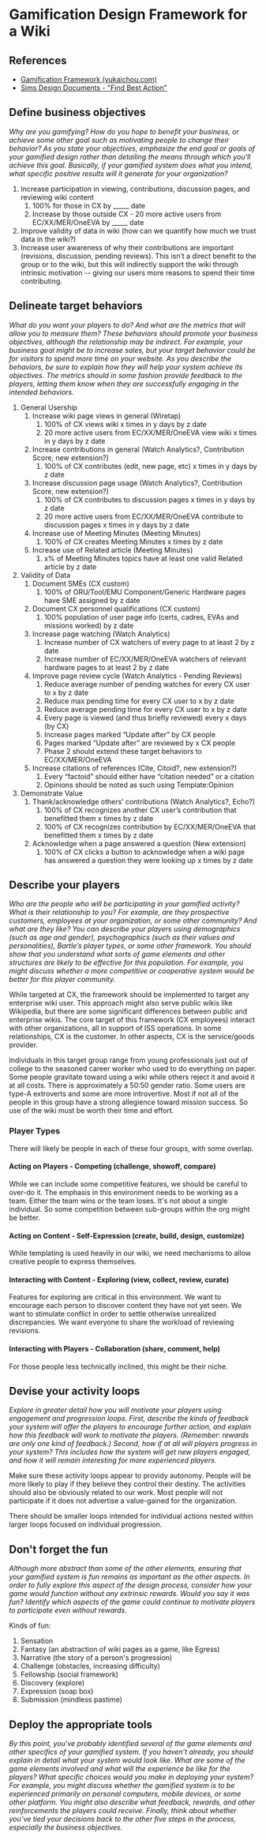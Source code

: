 # Gamification Design Framework for a Wiki

## References
* [Gamification Framework (yukaichou.com)](http://yukaichou.com/gamification-examples/octalysis-complete-gamification-framework/)
* [Sims Design Documents - "Find Best Action"](http://donhopkins.com/home/TheSimsDesignDocuments/Ch21-Happy.pdf)

## Define business objectives
*Why are you gamifying? How do you hope to benefit your business, or achieve some other goal such as motivating people to change their behavior? As you state your objectives, emphasize the end goal or goals of your gamified design rather than detailing the means through which you'll achieve this goal. Basically, if your gamified system does what you intend, what specific positive results will it generate for your organization?*

1. Increase participation in viewing, contributions, discussion pages, and reviewing wiki content
   1. 100% for those in CX by _____ date
   1. Increase by those outside CX - 20 more active users from EC/XX/MER/OneEVA by _____ date
1. Improve validity of data in wiki (how can we quantify how much we trust data in the wiki?)
1. Increase user awareness of why their contributions are important (revisions, discussion, pending reviews). This isn’t a direct benefit to the group or to the wiki, but this will indirectly support the wiki through intrinsic motivation -- giving our users more reasons to spend their time contributing.

## Delineate target behaviors
*What do you want your players to do? And what are the metrics that will allow you to measure them? These behaviors should promote your business objectives, although the relationship may be indirect. For example, your business goal might be to increase sales, but your target behavior could be for visitors to spend more time on your website. As you describe the behaviors, be sure to explain how they will help your system achieve its objectives. The metrics should in some fashion provide feedback to the players, letting them know when they are successfully engaging in the intended behaviors.*

1. General Usership
   1. Increase wiki page views in general (Wiretap)
      1. 100% of CX views wiki x times in y days by z date
      1. 20 more active users from EC/XX/MER/OneEVA view wiki x times in y days by z date
   1. Increase contributions in general (Watch Analytics?, Contribution Score, new extension?)
      1. 100% of CX contributes (edit, new page, etc) x times in y days by z date
   1. Increase discussion page usage (Watch Analytics?, Contribution Score, new extension?)
      1. 100% of CX contributes to discussion pages x times in y days by z date
      1. 20 more active users from EC/XX/MER/OneEVA contribute to discussion pages x times in y days by z date
   1. Increase use of Meeting Minutes (Meeting Minutes)
      1. 100% of CX creates Meeting Minutes x times by z date
   1. Increase use of Related article (Meeting Minutes)
      1. x% of Meeting Minutes topics have at least one valid Related article by z date
1. Validity of Data
   1. Document SMEs (CX custom)
      1. 100% of ORU/Tool/EMU Component/Generic Hardware pages have SME assigned by z date
   1. Document CX personnel qualifications (CX custom)
      1. 100% population of user page info (certs, cadres, EVAs and missions worked) by z date
   1. Increase page watching (Watch Analytics)
      1. Increase number of CX watchers of every page to at least 2 by z date
      1. Increase number of EC/XX/MER/OneEVA watchers of relevant hardware pages to at least 2 by z date
   1. Improve page review cycle (Watch Analytics - Pending Reviews)
      1. Reduce average number of pending watches for every CX user to x by z date
      1. Reduce max pending time for every CX user to x by z date
      1. Reduce average pending time for every CX user to x by z date 
      1. Every page is viewed (and thus briefly reviewed) every x days (by CX)
      1. Increase pages marked “Update after” by CX people
      1. Pages marked “Update after” are reviewed by x CX people
      1. Phase 2 should extend these target behaviors to EC/XX/MER/OneEVA
   1. Increase citations of references (Cite, Citoid?, new extension?)
      1. Every “factoid” should either have “citation needed” or a citation
      1. Opinions should be noted as such using Template:Opinion
1. Demonstrate Value
   1. Thank/acknowledge others’ contributions (Watch Analytics?, Echo?)
      1. 100% of CX recognizes another CX user’s contribution that benefitted them x times by z date
      1. 100% of CX recognizes contribution by EC/XX/MER/OneEVA that benefitted them x times by z date
   1. Acknowledge when a page answered a question (New extension)
      1. 100% of CX clicks a button to acknowledge when a wiki page has answered a question they were looking up x times by z date

## Describe your players
*Who are the people who will be participating in your gamified activity? What is their relationship to you? For example, are they prospective customers, employees at your organization, or some other community? And what are they like? You can describe your players using demographics (such as age and gender), psychographics (such as their values and personalities), Bartle’s player types, or some other framework. You should show that you understand what sorts of game elements and other structures are likely to be effective for this population. For example, you might discuss whether a more competitive or cooperative system would be better for this player community.*

While targeted at CX, the framework should be implemented to target any enterprise wiki user. This approach might also serve public wikis like Wikipedia, but there are some significant differences between public and enterprise wikis. The core target of this framework (CX employees) interact with other organizations, all in support of ISS operations. In some relationships, CX is the customer. In other aspects, CX is the service/goods provider.

Individuals in this target group range from young professionals just out of college to the seasoned career worker who used to do everything on paper. Some people gravitate toward using a wiki while others reject it and avoid it at all costs. There is approximately a 50:50 gender ratio. Some users are type-A extroverts and some are more introvertive. Most if not all of the people in this group have a strong allegience toward mission success. So use of the wiki must be worth their time and effort.

### Player Types
There will likely be people in each of these four groups, with some overlap.

#### Acting on Players - Competing (challenge, showoff, compare)
While we can include some competitive features, we should be careful to over-do it. The emphasis in this environment needs to be working as a team. Either the team wins or the team loses. It's not about a single individual. So some competition between sub-groups within the org might be better.

#### Acting on Content - Self-Expression (create, build, design, customize)
While templating is used heavily in our wiki, we need mechanisms to allow creative people to express themselves.

#### Interacting with Content - Exploring (view, collect, review, curate)
Features for exploring are critical in this environment. We want to encourage each person to discover content they have not yet seen. We want to stimulate conflict in order to settle otherwise unrealized discrepancies. We want everyone to share the workload of reviewing revisions.

#### Interacting with Players - Collaboration (share, comment, help)
For those people less technically inclined, this might be their niche. 

## Devise your activity loops
*Explore in greater detail how you will motivate your players using engagement and progression loops. First, describe the kinds of feedback your system will offer the players to encourage further action, and explain how this feedback will work to motivate the players. (Remember: rewards are only one kind of feedback.) Second, how if at all will players progress in your system? This includes how the system will get new players engaged, and how it will remain interesting for more experienced players.*

Make sure these activity loops appear to providy autonomy. People will be more likely to play if they believe they control their destiny. The activities should also be obviously related to our work. Most people will not participate if it does not advertise a value-gained for the organization.

There should be smaller loops intended for individual actions nested within larger loops focused on individual progression.

## Don't forget the fun
*Although more abstract than some of the other elements, ensuring that your gamified system is fun remains as important as the other aspects. In order to fully explore this aspect of the design process, consider how your game would function without any extrinsic rewards. Would you say it was fun? Identify which aspects of the game could continue to motivate players to participate even without rewards.*

Kinds of fun:
1. Sensation
1. Fantasy (an abstraction of wiki pages as a game, like Egress)
1. Narrative (the story of a person's progression)
1. Challenge (obstacles, increasing difficulty)
1. Fellowship (social framework)
1. Discovery (explore)
1. Expression (soap box)
1. Submission (mindless pastime)

## Deploy the appropriate tools
*By this point, you've probably identified several of the game elements and other specifics of your gamified system. If you haven’t already, you should explain in detail what your system would look like. What are some of the game elements involved and what will the experience be like for the players? What specific choices would you make in deploying your system? For example, you might discuss whether the gamified system is to be experienced primarily on personal computers, mobile devices, or some other platform. You might also describe what feedback, rewards, and other reinforcements the players could receive. Finally, think about whether you’ve tied your decisions back to the other five steps in the process, especially the business objectives.*

